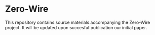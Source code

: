 # Zero-Wire

This repository contains source materials accompanying the Zero-Wire project. It will be updated upon succesful publication our initial paper.

